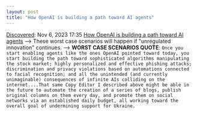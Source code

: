 ```yaml
---
layout: post
title: "How OpenAI is building a path toward AI agents"
---
```

[Discovered](http://rolandtanglao.com/2020/07/29/p1-blogthis-checkvist-list-links-to-blog/): Nov 6, 2023 17:35  [How OpenAI is building a path toward AI agents](https://www.platformer.news/p/how-openai-is-building-a-path-toward) --> These worst case scenarios will happen if "unregulated innovation" continues. --> **WORST CASE SCENARIOS QUOTE**: `Once you start enabling agents like the ones OpenAI pointed toward today, you start building the path toward sophisticated algorithms manipulating the stock market; highly personalized and effective phishing attacks; discrimination and privacy violations based on automations connected to facial recognition; and all the unintended (and currently unimaginable) consequences of infinite AIs colliding on the internet....That same Copy Editor I described above might be able in the future to automate the creation of a series of blogs, publish original columns on them every day, and promote them on social networks via an established daily budget, all working toward the overall goal of undermining support for Ukraine.`
